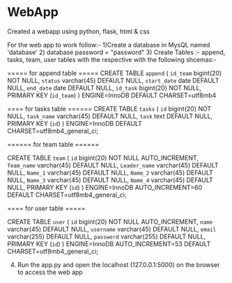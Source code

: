 # WebApp

Created a webapp using python, flask, html & css


For the web app to work follow:-
1)Create a database in MysQL named 'database'
2) database password = "password"
3) Create Tables :- append, tasks, team, user tables with the respective with the following shcemas:-

===== for append table =====
CREATE TABLE `append` (
  `id_team` bigint(20) NOT NULL,
  `status` varchar(45) DEFAULT NULL,
  `start_date` date DEFAULT NULL,
  `end_date` date DEFAULT NULL,
  `id_task` bigint(20) NOT NULL,
  PRIMARY KEY (`id_team`)
) ENGINE=InnoDB DEFAULT CHARSET=utf8mb4

==== for tasks table ======
CREATE TABLE `tasks` (
  `id` bigint(20) NOT NULL,
  `task_name` varchar(45) DEFAULT NULL,
  `task` text DEFAULT NULL,
  PRIMARY KEY (`id`)
) ENGINE=InnoDB DEFAULT CHARSET=utf8mb4_general_ci;


====== for team table ======

CREATE TABLE `team` (
  `id` bigint(20) NOT NULL AUTO_INCREMENT,
  `Team_name` varchar(45) DEFAULT NULL,
  `Leader_name` varchar(45) DEFAULT NULL,
  `Name_1` varchar(45) DEFAULT NULL,
  `Name_2` varchar(45) DEFAULT NULL,
  `Name_3` varchar(45) DEFAULT NULL,
  `Name_4` varchar(45) DEFAULT NULL,
  PRIMARY KEY (`id`)
) ENGINE=InnoDB AUTO_INCREMENT=60 DEFAULT CHARSET=utf8mb4_general_ci;


==== for user table =====

CREATE TABLE `user` (
  `id` bigint(20) NOT NULL AUTO_INCREMENT,
  `name` varchar(45) DEFAULT NULL,
  `username` varchar(45) DEFAULT NULL,
  `email` varchar(255) DEFAULT NULL,
  `password` varchar(255) DEFAULT NULL,
  PRIMARY KEY (`id`)
) ENGINE=InnoDB AUTO_INCREMENT=53 DEFAULT CHARSET=utf8mb4_general_ci;


4) Run the app.py and open the localhost (127.0.0.1:5000) on the browser to access the web app




